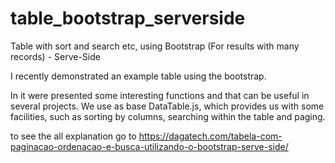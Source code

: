# table_bootstrap_serverside
Table with sort and search etc, using Bootstrap (For results with many records) - Serve-Side

I recently demonstrated an example table using the bootstrap.

In it were presented some interesting functions and that can be useful in several projects. We use as base DataTable.js, which provides us with some facilities, such as sorting by columns, searching within the table and paging.

to see the all explanation go to https://dagatech.com/tabela-com-paginacao-ordenacao-e-busca-utilizando-o-bootstrap-serve-side/
